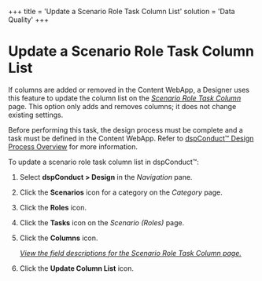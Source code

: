 +++
title = 'Update a Scenario Role Task Column List'
solution = 'Data Quality'
+++

# Update a Scenario Role Task Column List

If columns are added or removed in the Content WebApp, a Designer uses
this feature to update the column list on the *[Scenario Role Task
Column](../Page_Desc/Scenario_Role_Task_Column_H.htm)* page. This option
only adds and removes columns; it does not change existing settings.

Before performing this task, the design process must be complete and a
task must be defined in the Content WebApp. Refer to [dspConduct™ Design
Process Overview](dspConduct_Design_Process_Overview.htm) for more
information.

To update a scenario role task column list in dspConduct™:

1.  Select <span style="font-weight: bold;">dspConduct \>
    </span>**Design** in the *Navigation* pane.

2.  Click the **Scenarios** icon for a category on the *Category* page.

3.  Click the **Roles** icon.

4.  Click the **Tasks** icon on the *Scenario (Roles)* page.

5.  Click the **Columns** icon.
    
    *[View the field descriptions for the Scenario Role Task Column
    page.](../Page_Desc/Scenario_Role_Task_Column_H.htm)*

6.  Click the **Update Column List** icon.
